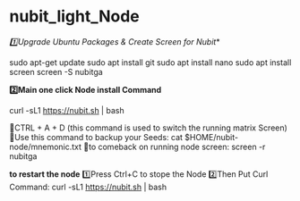 # nubit_light_Node

*1️⃣Upgrade Ubuntu Packages & Create Screen for Nubit**

sudo apt-get update
sudo apt install git
sudo apt install nano
sudo apt install screen 
screen -S nubitga

**2️⃣Main one click Node install Command**

curl -sL1 https://nubit.sh | bash

🔸CTRL + A + D (this command is used to switch the running matrix Screen)
🔸Use this command to backup your Seeds: cat $HOME/nubit-node/mnemonic.txt
🔸to comeback on running node screen: screen -r nubitga

**to restart the node**
1️⃣Press Ctrl+C to stope the Node
2️⃣Then Put Curl Command: curl -sL1 https://nubit.sh | bash
